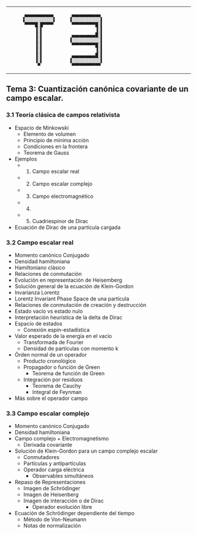
--------------------


           ▄▄▄▄▄▄▄▄▄▄▄       ▄▄▄▄▄▄▄▄▄▄▄
          ▐░░░░░░░░░░░▌     ▐░░░░░░░░░░░▌
           ▀▀▀▀█░█▀▀▀▀       ▀▀▀▀▀▀▀▀▀█░▌
               ▐░▌                    ▐░▌
               ▐░▌           ▄▄▄▄▄▄▄▄▄█░▌
               ▐░▌          ▐░░░░░░░░░░░▌
               ▐░▌           ▀▀▀▀▀▀▀▀▀█░▌
               ▐░▌                    ▐░▌
               ▐░▌           ▄▄▄▄▄▄▄▄▄█░▌
               ▐░▌          ▐░░░░░░░░░░░▌
                ▀            ▀▀▀▀▀▀▀▀▀▀▀


--------------------

## Tema 3: Cuantización canónica covariante de un campo escalar.

### 3.1 Teoría clásica de campos relativista

- Espacio de Minkowski
	- Elemento de volumen
	- Principio de mínima acción
	- Condiciones en la frontera
	- Teorema de Gauss
- Ejemplos
	- 1. Campo escalar real
	- 2. Campo escalar complejo
	- 3. Campo electromagnético
	- 4.
	- 5. Cuadriespinor de Dirac
- Ecuación de Dirac de una partícula cargada

### 3.2 Campo escalar real

- Momento canónico Conjugado
- Densidad hamiltoniana
- Hamiltoniano clásico
- Relaciones de conmutación
- Evolución en representación de Heisemberg
- Solución general de la ecuación de Klein-Gordon
- Invarianza Lorentz
- Lorentz Invariant Phase Space de una partícula
- Relaciones de conmutación de creación y destrucción
- Estado vacío vs estado nulo
- Interpretación heurística de la delta de Dirac
- Espacio de estados
	- Conexión espín-estadística
- Valor esperado de la energía en el vacío
	- Transformada de Fourier
	- Densidad de partículas con momento k
- Órden normal de un operador
	- Producto cronológico
	- Propagador o función de Green
		- Teorema de función de Green
	- Integración por residuos
		- Teorema de Cauchy
		- Integral de Feynman
- Más sobre el operador campo

### 3.3 Campo escalar complejo

- Momento canónico Conjugado
- Densidad hamiltoniana
- Campo complejo + Electromagnetismo
	- Derivada covariante
- Solución de Klein-Gordon para un campo complejo escalar
	- Conmutadores
	- Partículas y antipartículas
	- Operador carga eléctrica
		- Observables simultáneos
- Repaso de Representaciones
	- Imagen de Schrödinger
	- Imagen de Heisenberg
	- Imagen de interacción o de Dirac
		- Operador evolución libre
- Ecuación de Schrödinger dependiente del tiempo
	- Método de Von-Neumann
	- Notas de normalización
